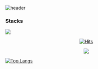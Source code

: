 ![header](https://capsule-render.vercel.app/api?text=Hello%World!)

### Stacks

<img src="https://img.shields.io/badge/React-41BADB?style=flat-square&logo=react&logoColor=white" />

<div align=center>
  
  [![Hits](https://hits.seeyoufarm.com/api/count/incr/badge.svg?url=https%3A%2F%2Fgithub.com%2Finsung1939&count_bg=%2356CB6F&title_bg=%23555555&icon=opsgenie.svg&icon_color=%23E7E7E7&title=HITS:DAILY/TOTAL&edge_flat=false)](https://hits.seeyoufarm.com)
  
 </div>

<p align="center"> 
  <img src="https://github-readme-stats.vercel.app/api?username=insung1939&theme=flag-india&show_icons=true"/></a>
</p>

<p>
  
[![Top Langs](https://github-readme-stats.vercel.app/api/top-langs/?username=insung1939&layout=compact)](https://github.com/anuraghazra/github-readme-stats)
  
 </p>
